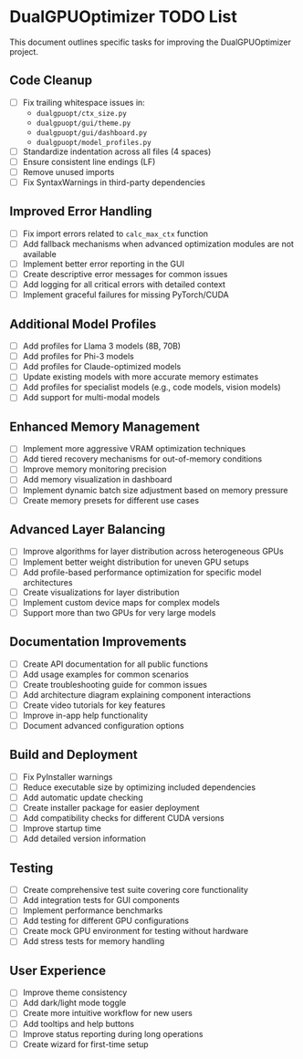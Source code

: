 # DualGPUOptimizer TODO List

This document outlines specific tasks for improving the DualGPUOptimizer project.

## Code Cleanup

- [ ] Fix trailing whitespace issues in:
  - `dualgpuopt/ctx_size.py`
  - `dualgpuopt/gui/theme.py`
  - `dualgpuopt/gui/dashboard.py`
  - `dualgpuopt/model_profiles.py`
- [ ] Standardize indentation across all files (4 spaces)
- [ ] Ensure consistent line endings (LF)
- [ ] Remove unused imports
- [ ] Fix SyntaxWarnings in third-party dependencies

## Improved Error Handling

- [ ] Fix import errors related to `calc_max_ctx` function
- [ ] Add fallback mechanisms when advanced optimization modules are not available
- [ ] Implement better error reporting in the GUI
- [ ] Create descriptive error messages for common issues
- [ ] Add logging for all critical errors with detailed context
- [ ] Implement graceful failures for missing PyTorch/CUDA

## Additional Model Profiles

- [ ] Add profiles for Llama 3 models (8B, 70B)
- [ ] Add profiles for Phi-3 models
- [ ] Add profiles for Claude-optimized models
- [ ] Update existing models with more accurate memory estimates
- [ ] Add profiles for specialist models (e.g., code models, vision models)
- [ ] Add support for multi-modal models

## Enhanced Memory Management

- [ ] Implement more aggressive VRAM optimization techniques
- [ ] Add tiered recovery mechanisms for out-of-memory conditions
- [ ] Improve memory monitoring precision
- [ ] Add memory visualization in dashboard
- [ ] Implement dynamic batch size adjustment based on memory pressure
- [ ] Create memory presets for different use cases

## Advanced Layer Balancing

- [ ] Improve algorithms for layer distribution across heterogeneous GPUs
- [ ] Implement better weight distribution for uneven GPU setups
- [ ] Add profile-based performance optimization for specific model architectures
- [ ] Create visualizations for layer distribution
- [ ] Implement custom device maps for complex models
- [ ] Support more than two GPUs for very large models

## Documentation Improvements

- [ ] Create API documentation for all public functions
- [ ] Add usage examples for common scenarios
- [ ] Create troubleshooting guide for common issues
- [ ] Add architecture diagram explaining component interactions
- [ ] Create video tutorials for key features
- [ ] Improve in-app help functionality
- [ ] Document advanced configuration options

## Build and Deployment

- [ ] Fix PyInstaller warnings
- [ ] Reduce executable size by optimizing included dependencies
- [ ] Add automatic update checking
- [ ] Create installer package for easier deployment
- [ ] Add compatibility checks for different CUDA versions
- [ ] Improve startup time
- [ ] Add detailed version information

## Testing

- [ ] Create comprehensive test suite covering core functionality
- [ ] Add integration tests for GUI components
- [ ] Implement performance benchmarks
- [ ] Add testing for different GPU configurations
- [ ] Create mock GPU environment for testing without hardware
- [ ] Add stress tests for memory handling

## User Experience

- [ ] Improve theme consistency
- [ ] Add dark/light mode toggle
- [ ] Create more intuitive workflow for new users
- [ ] Add tooltips and help buttons
- [ ] Improve status reporting during long operations
- [ ] Create wizard for first-time setup
